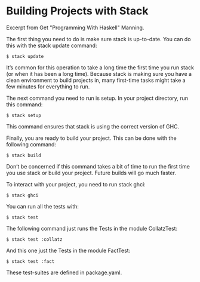 # Building Projects with Stack
Excerpt from Get "Programming With Haskell" Manning.

The first thing you need to do is make sure stack is up-to-date.
You can do this with the stack update command:

    $ stack update
It’s common for this operation to take a long time the first time you run stack
(or when it has been a long time).
Because stack is making sure you have a clean environment to build projects in,
many first-time tasks might take a few minutes for everything to run.

The next command you need to run is setup.
In your project directory, run this command:

    $ stack setup
This command ensures that stack is using the correct version of GHC.

Finally, you are ready to build your project.
This can be done with the following command:

    $ stack build
Don’t be concerned if this command takes a bit of time to run the first time you use stack
or build your project.
Future builds will go much faster.

To interact with your project, you need to run stack ghci:

    $ stack ghci
You can run all the tests with:

    $ stack test
The following command just runs the Tests in the module CollatzTest:

    $ stack test :collatz
And this one just the Tests in the module FactTest:
  
    $ stack test :fact
These test-suites are defined in package.yaml.